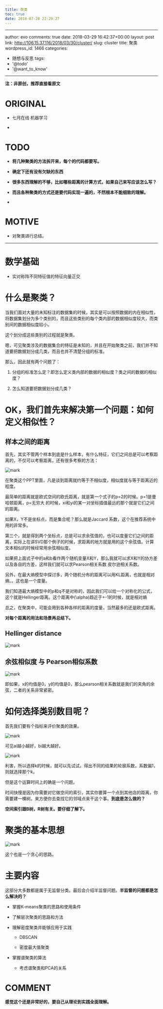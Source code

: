 ```yaml
---
title: 聚类
toc: true
date: 2018-07-28 22:29:27
---
```

---
author: evo
comments: true
date: 2018-03-29 16:42:37+00:00
layout: post
link: http://106.15.37.116/2018/03/30/cluster/
slug: cluster
title: 聚类
wordpress_id: 1466
categories:
- 随想与反思
tags:
- '@todo'
- '@want_to_know'
---

<!-- more -->

**注：非原创，推荐直接看原文**


# ORIGINAL






  * 七月在线 机器学习


  *



# TODO






  * **将几种聚类的方法拆开来，每个的代码都要写。**


  * **确定下还有没有欠缺的东西**


  * **很多东西理解的不够，比如哪些距离的计算方式，如果自己来写应该怎么写？**


  * **而且各种聚类的方式还是要代码实现一遍的，不然根本不能细致的理解。**


  *



# MOTIVE






  * 对聚类进行总结。





* * *






# 数学基础






  * 实对称阵不同特征值的特征向量正交





###




# 什么是聚类？


当我们面对大量的未知标注的数据集的时候，其实是可以按照数据的内在相似性，将数据集划分为多个类别的，而且这些类别的每个类内部的数据相似度较大，而类别间的数据相似度较小。

这个划分成这些类别的过程就是聚类。

嗯，可见聚类涉及的数据集合的特征是未知的，并且在开始聚类之前，我们并不知道要把数据划分成几类，而且也并不清楚分组的标准。

那么，因此就有两个问题了：




  1. 分组的标准怎么定？即怎么定义类内部的数据的相似度？类之间的数据的相似度？


  2. 怎么知道要把数据划分成几类？





# OK，我们首先来解决第一个问题：如何定义相似性？




## 样本之间的距离


首先，其实不管两个样本到底是什么样本，有什么特征，它们之间总是可以考察距离的，不仅可以考察距离，还有很多考察的方法：


![mark](http://pacdb2bfr.bkt.clouddn.com/blog/image/180728/5D48kHDLH1.png?imageslim)

在聚类这个PPT里面，凡是谈到距离就约等于不相似度，相似度就与等于距离近的程度。

最简单的距离就是欧式空间的欧氏距离，就是第一个式子的p=2的时候。p=1是曼哈顿距离，p=无穷大 的时候，xi和yi的某一对坐标插值最远的那个就是它们之间的距离。

如果X，Y不是坐标点，而是集合呢？那么就是Jaccard 系数，这个在推荐系统中用的非常多。

第三个，就是得到两个坐标点，总是可以求余弦值的，也可以度量它们之间的距离，实际上在讲SVD那个例子的时候，求距离的地方就是用的这个余弦值。计算文本相似的时候经常用余弦相似度。

如果把上面式子中的a和b看作两个随机变量X和Y，那么我就可以求X和Y的协方差以及各自的方差，这样我们就可以求Pearson相关系数 皮尔逊相关系数。

另外，在最大熵模型中探讨多，两个随机分布的距离可以用KL距离，也就是相对熵。。这也是一个度量。

我们知道最大熵模型中的p和q不是对称的，因此我们可以给一个对称化的公式，这个就是Hellinger距离。这个距离中\(\alpha\)趋近于+-1的时候，就是相对熵

总之，在聚类中，可能会用到各种各样的距离的度量，当然最多的还是欧式距离。

**对每个距离的用法和场景再总结下。**


## Hellinger distance



![mark](http://pacdb2bfr.bkt.clouddn.com/blog/image/180728/Aa4I0cak6A.png?imageslim)


## 余弦相似度 与 Pearson相似系数


![mark](http://pacdb2bfr.bkt.clouddn.com/blog/image/180728/2EfkAiDKJG.png?imageslim)

即如果，x的均值是0，y的均值是0，那么pearson相关系数就是我们的夹角的余弦，二者的关系非常紧密。


# 如何选择类别数目呢？


首先我们要有个指标来评价聚类的效果。


![mark](http://pacdb2bfr.bkt.clouddn.com/blog/image/180728/gFI1FBaBjG.png?imageslim)

可见ai越小越好，bi越大越好。


![mark](http://pacdb2bfr.bkt.clouddn.com/blog/image/180728/h7aKGHg744.png?imageslim)

利害，所以选择k的时候，就可以先试试，得出不同的结果的轮廓系数，系数偏1，则就选择那个k。

但是这个运算时间上的确是一个问题。

时间快慢是因为你需要对它做空间的索引，其实你要算一个点到其他店的距离，你需要建一棵树。来方便你去查找它的邻域点来干这个事。**到底是怎么做的？**

**空间索引跟B树，R树有关。要仔细了解下。**




# 聚类的基本思想


![mark](http://pacdb2bfr.bkt.clouddn.com/blog/image/180728/mAEAaIKfKC.png?imageslim)

这个也是一个贪心的思路。






# 主要内容


这部分大多数都是属于无监督分类。最后会介绍半监督问题。**半监督的问题都是怎么解决的？**




  * 掌握K-means聚类的思路和使用条件


  * 了解层次聚类的思路和方法


  * 理解密度聚类并能够应用于实践


    * DBSCAN


    * 密度最大值聚类





  * 掌握谱聚类的算法


    * 考虑谱聚类和PCA的关系







# COMMENT




**感觉这个还是非常好的，要自己从理论到实践全面理解。**
